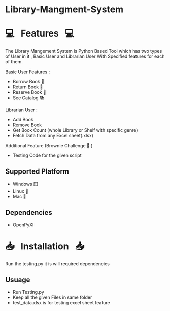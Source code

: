 # Library-Mangment-System
# :computer: &nbsp; Features &nbsp; :computer:

The Library Mangement System is Python Based Tool which has two types of User in it , Basic User and Librarian User With Specified  features for each of them.

Basic User Features : 
* Borrow Book :blue_book:
* Return Book :ledger:
* Reserve Book :orange_book:
* See Catalog :books:

Librarian User :
* Add Book
* Remove Book
* Get Book Count (whole Library or Shelf with specific genre)
* Fetch Data from any Excel sheet(.xlsx)

Additional Feature (Brownie Challenge :pie: )
* Testing Code for the given script 

## Supported Platform
* Windows :window:
* Linux :penguin:
* Mac :apple:

## Dependencies
* OpenPyXl

# :inbox_tray: &nbsp; Installation &nbsp; :inbox_tray:
Run the testing.py it is will required dependencies 

## Usuage 
* Run Testing.py 
* Keep all the given Files in same folder 
* test_data.xlsx is for testing excel sheet feature  
